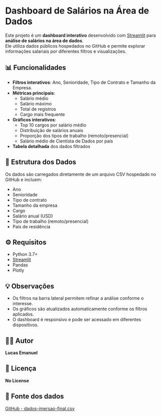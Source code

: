 # Dashboard de Salários na Área de Dados  

Este projeto é um **dashboard interativo** desenvolvido com [Streamlit](https://streamlit.io/) para **análise de salários na área de dados**.  
Ele utiliza dados públicos hospedados no GitHub e permite explorar informações salariais por diferentes filtros e visualizações.  

## 📊 Funcionalidades  

- **Filtros interativos**: Ano, Senioridade, Tipo de Contrato e Tamanho da Empresa.  
- **Métricas principais**:  
  - Salário médio  
  - Salário máximo  
  - Total de registros  
  - Cargo mais frequente  
- **Gráficos interativos**:  
  - Top 10 cargos por salário médio  
  - Distribuição de salários anuais  
  - Proporção dos tipos de trabalho (remoto/presencial)  
  - Salário médio de Cientista de Dados por país  
- **Tabela detalhada** dos dados filtrados  

## 📂 Estrutura dos Dados  

Os dados são carregados diretamente de um arquivo CSV hospedado no GitHub e incluem:  

- Ano  
- Senioridade  
- Tipo de contrato  
- Tamanho da empresa  
- Cargo  
- Salário anual (USD)  
- Tipo de trabalho (remoto/presencial)  
- País de residência  

## ⚙️ Requisitos  

- Python 3.7+  
- [Streamlit](https://streamlit.io/)  
- Pandas  
- Plotly  

## 💡 Observações  

- Os filtros na barra lateral permitem refinar a análise conforme o interesse.  
- Os gráficos são atualizados automaticamente conforme os filtros aplicados.  
- O dashboard é responsivo e pode ser acessado em diferentes dispositivos.  

## 👨‍💻 Autor  

**Lucas Emanuel**  

## 📜 Licença  

**No License**  

## 📁 Fonte dos dados  

[GitHub - dados-imersao-final.csv](https://github.com/vqrca/dashboard_salarios_dados/blob/main/dados-imersao-final.csv)  
